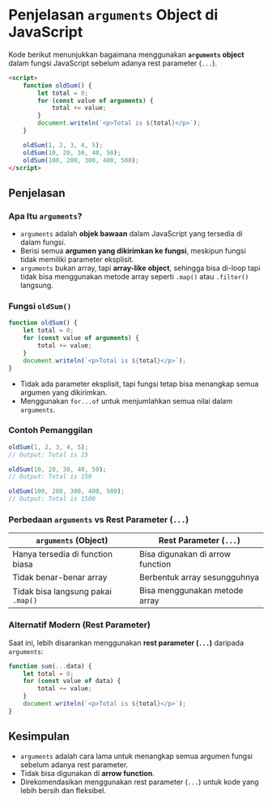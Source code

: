 # Penjelasan `arguments` Object di JavaScript

Kode berikut menunjukkan bagaimana menggunakan **`arguments` object** dalam fungsi JavaScript sebelum adanya rest parameter (`...`).

```html
<script>
    function oldSum() {
        let total = 0;
        for (const value of arguments) {
            total += value;
        }
        document.writeln(`<p>Total is ${total}</p>`);
    }

    oldSum(1, 2, 3, 4, 5);
    oldSum(10, 20, 30, 40, 50);
    oldSum(100, 200, 300, 400, 500);
</script>
```

## Penjelasan

### Apa Itu `arguments`?

- `arguments` adalah **objek bawaan** dalam JavaScript yang tersedia di dalam fungsi.
- Berisi semua **argumen yang dikirimkan ke fungsi**, meskipun fungsi tidak memiliki parameter eksplisit.
- `arguments` bukan array, tapi **array-like object**, sehingga bisa di-loop tapi tidak bisa menggunakan metode array seperti `.map()` atau `.filter()` langsung.

### Fungsi `oldSum()`

```javascript
function oldSum() {
    let total = 0;
    for (const value of arguments) {
        total += value;
    }
    document.writeln(`<p>Total is ${total}</p>`);
}
```

- Tidak ada parameter eksplisit, tapi fungsi tetap bisa menangkap semua argumen yang dikirimkan.
- Menggunakan `for...of` untuk menjumlahkan semua nilai dalam `arguments`.

### Contoh Pemanggilan

```javascript
oldSum(1, 2, 3, 4, 5);  
// Output: Total is 15

oldSum(10, 20, 30, 40, 50);  
// Output: Total is 150

oldSum(100, 200, 300, 400, 500);  
// Output: Total is 1500
```

### Perbedaan `arguments` vs Rest Parameter (`...`)

| `arguments` (Object)            | Rest Parameter (`...`)  |
|---------------------------------|------------------------|
| Hanya tersedia di function biasa | Bisa digunakan di arrow function |
| Tidak benar-benar array          | Berbentuk array sesungguhnya |
| Tidak bisa langsung pakai `.map()` | Bisa menggunakan metode array |

### Alternatif Modern (Rest Parameter)

Saat ini, lebih disarankan menggunakan **rest parameter (`...`)** daripada `arguments`:

```javascript
function sum(...data) {
    let total = 0;
    for (const value of data) {
        total += value;
    }
    document.writeln(`<p>Total is ${total}</p>`);
}
```

## Kesimpulan

- `arguments` adalah cara lama untuk menangkap semua argumen fungsi sebelum adanya rest parameter.
- Tidak bisa digunakan di **arrow function**.
- Direkomendasikan menggunakan rest parameter (`...`) untuk kode yang lebih bersih dan fleksibel.
